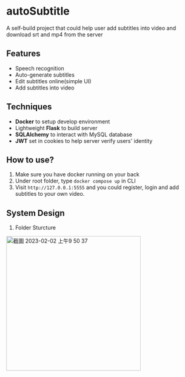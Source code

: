 # autoSubtitle
A self-build project that could help user add subtitles into video and download srt and mp4 from the server

## Features
- Speech recognition
- Auto-generate subtitles
- Edit subtitles online(simple UI)
- Add subtitles into video

## Techniques
- **Docker** to setup develop environment
- Lightweight **Flask** to build server
- **SQLAlchemy** to interact with MySQL database
- **JWT** set in cookies to help server verify users' identity

## How to use?
1. Make sure you have docker running on your back
2. Under root folder, type 
`docker compose up` in CLI
3. Visit `http://127.0.0.1:5555` and you could register, login and add subtitles to your own video.

## System Design
1. Folder Sturcture

<img width="354" alt="截圖 2023-02-02 上午9 50 37" src="https://user-images.githubusercontent.com/43340166/216808174-0fd5b75b-668c-4687-86c0-886c66320c0c.png">
